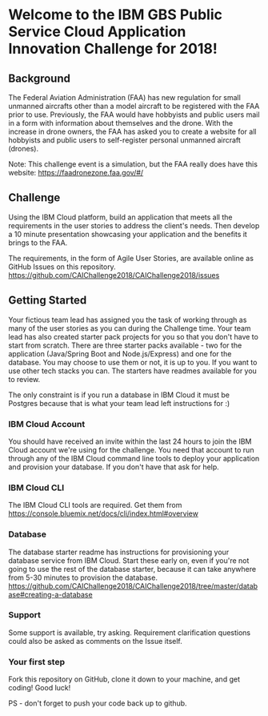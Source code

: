 # Welcome to the IBM GBS Public Service Cloud Application Innovation Challenge for 2018!

## Background

The Federal Aviation Administration (FAA) has new regulation for small unmanned aircrafts other than a model aircraft to be registered with the FAA prior to use. Previously, the FAA would have hobbyists and public users mail in a form with information about themselves and the drone. With the increase in drone owners, the FAA has asked you to create a website for all hobbyists and public users to self-register personal unmanned aircraft (drones).

Note: This challenge event is a simulation, but the FAA really does have this website: https://faadronezone.faa.gov/#/

## Challenge
Using the IBM Cloud platform, build an application that meets all the requirements in the user stories to address the client's needs. Then develop a 10 minute presentation showcasing your application and the benefits it brings to the FAA.  

The requirements, in the form of Agile User Stories, are available online as GitHub Issues on this repository. https://github.com/CAIChallenge2018/CAIChallenge2018/issues

## Getting Started

Your fictious team lead has assigned you the task of working through as many of the user stories as you can during the Challenge time. Your team lead has also created starter pack projects for you so that you don't have to start from scratch. There are three starter packs available - two for the application (Java/Spring Boot and Node.js/Express) and one for the database. You may choose to use them or not, it is up to you. If you want to use other tech stacks you can. The starters have readmes available for you to review.

The only constraint is if you run a database in IBM Cloud it must be Postgres because that is what your team lead left instructions for :)

### IBM Cloud Account
You should have received an invite within the last 24 hours to join the IBM Cloud account we're using for the challenge. You need that account to run through any of the IBM Cloud command line tools to deploy your application and provision your database. If you don't have that ask for help. 

### IBM Cloud CLI
The IBM Cloud CLI tools are required. Get them from https://console.bluemix.net/docs/cli/index.html#overview

### Database
The database starter readme has instructions for provisioning your database service from IBM Cloud. Start these early on, even if you're not going to use the rest of the database starter, because it can take anywhere from 5-30 minutes to provision the database. https://github.com/CAIChallenge2018/CAIChallenge2018/tree/master/database#creating-a-database

### Support
Some support is available, try asking. Requirement clarification questions could also be asked as comments on the Issue itself. 

### Your first step

Fork this repository on GitHub, clone it down to your machine, and get coding! Good luck!

PS - don't forget to push your code back up to github. 


